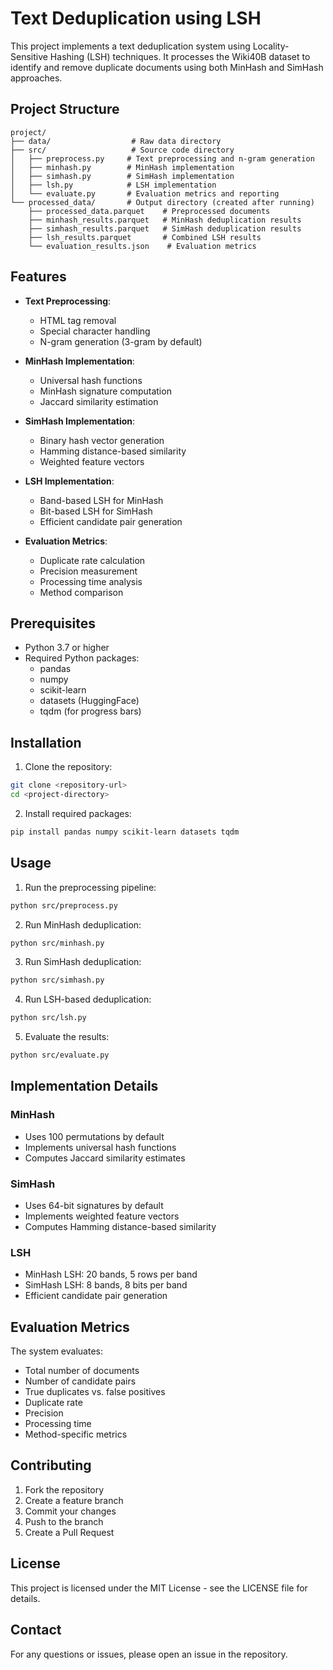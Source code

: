 # Text Deduplication using LSH

This project implements a text deduplication system using Locality-Sensitive Hashing (LSH) techniques. It processes the Wiki40B dataset to identify and remove duplicate documents using both MinHash and SimHash approaches.

## Project Structure

```
project/
├── data/                  # Raw data directory
├── src/                   # Source code directory
│   ├── preprocess.py     # Text preprocessing and n-gram generation
│   ├── minhash.py        # MinHash implementation
│   ├── simhash.py        # SimHash implementation
│   ├── lsh.py            # LSH implementation
│   └── evaluate.py       # Evaluation metrics and reporting
└── processed_data/       # Output directory (created after running)
    ├── processed_data.parquet    # Preprocessed documents
    ├── minhash_results.parquet   # MinHash deduplication results
    ├── simhash_results.parquet   # SimHash deduplication results
    ├── lsh_results.parquet       # Combined LSH results
    └── evaluation_results.json    # Evaluation metrics
```

## Features

- **Text Preprocessing**:
  - HTML tag removal
  - Special character handling
  - N-gram generation (3-gram by default)
  
- **MinHash Implementation**:
  - Universal hash functions
  - MinHash signature computation
  - Jaccard similarity estimation
  
- **SimHash Implementation**:
  - Binary hash vector generation
  - Hamming distance-based similarity
  - Weighted feature vectors
  
- **LSH Implementation**:
  - Band-based LSH for MinHash
  - Bit-based LSH for SimHash
  - Efficient candidate pair generation
  
- **Evaluation Metrics**:
  - Duplicate rate calculation
  - Precision measurement
  - Processing time analysis
  - Method comparison

## Prerequisites

- Python 3.7 or higher
- Required Python packages:
  - pandas
  - numpy
  - scikit-learn
  - datasets (HuggingFace)
  - tqdm (for progress bars)

## Installation

1. Clone the repository:
```bash
git clone <repository-url>
cd <project-directory>
```

2. Install required packages:
```bash
pip install pandas numpy scikit-learn datasets tqdm
```

## Usage

1. Run the preprocessing pipeline:
```bash
python src/preprocess.py
```

2. Run MinHash deduplication:
```bash
python src/minhash.py
```

3. Run SimHash deduplication:
```bash
python src/simhash.py
```

4. Run LSH-based deduplication:
```bash
python src/lsh.py
```

5. Evaluate the results:
```bash
python src/evaluate.py
```

## Implementation Details

### MinHash
- Uses 100 permutations by default
- Implements universal hash functions
- Computes Jaccard similarity estimates

### SimHash
- Uses 64-bit signatures by default
- Implements weighted feature vectors
- Computes Hamming distance-based similarity

### LSH
- MinHash LSH: 20 bands, 5 rows per band
- SimHash LSH: 8 bands, 8 bits per band
- Efficient candidate pair generation

## Evaluation Metrics

The system evaluates:
- Total number of documents
- Number of candidate pairs
- True duplicates vs. false positives
- Duplicate rate
- Precision
- Processing time
- Method-specific metrics

## Contributing

1. Fork the repository
2. Create a feature branch
3. Commit your changes
4. Push to the branch
5. Create a Pull Request

## License

This project is licensed under the MIT License - see the LICENSE file for details.

## Contact

For any questions or issues, please open an issue in the repository. 
